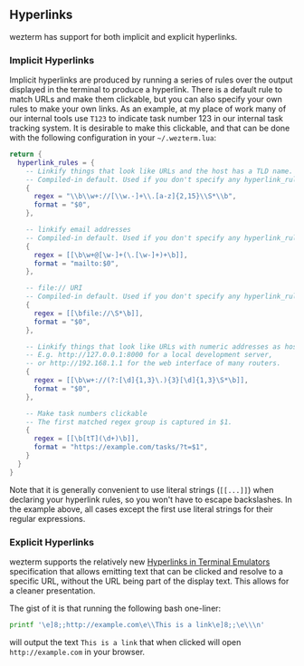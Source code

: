## Hyperlinks

wezterm has support for both implicit and explicit hyperlinks.

### Implicit Hyperlinks

Implicit hyperlinks are produced by running a series of rules over the output
displayed in the terminal to produce a hyperlink.  There is a default rule
to match URLs and make them clickable, but you can also specify your own rules
to make your own links.  As an example, at my place of work many of our internal
tools use `T123` to indicate task number 123 in our internal task tracking system.
It is desirable to make this clickable, and that can be done with the following
configuration in your `~/.wezterm.lua`:

```lua
return {
  hyperlink_rules = {
    -- Linkify things that look like URLs and the host has a TLD name.
    -- Compiled-in default. Used if you don't specify any hyperlink_rules.
    {
      regex = "\\b\\w+://[\\w.-]+\\.[a-z]{2,15}\\S*\\b",
      format = "$0",
    },

    -- linkify email addresses
    -- Compiled-in default. Used if you don't specify any hyperlink_rules.
    {
      regex = [[\b\w+@[\w-]+(\.[\w-]+)+\b]],
      format = "mailto:$0",
    },

    -- file:// URI
    -- Compiled-in default. Used if you don't specify any hyperlink_rules.
    {
      regex = [[\bfile://\S*\b]],
      format = "$0",
    },

    -- Linkify things that look like URLs with numeric addresses as hosts.
    -- E.g. http://127.0.0.1:8000 for a local development server,
    -- or http://192.168.1.1 for the web interface of many routers.
    {
      regex = [[\b\w+://(?:[\d]{1,3}\.){3}[\d]{1,3}\S*\b]],
      format = "$0",
    },

    -- Make task numbers clickable
    -- The first matched regex group is captured in $1.
    {
      regex = [[\b[tT](\d+)\b]],
      format = "https://example.com/tasks/?t=$1",
    }
  }
}
```

Note that it is generally convenient to use literal strings (`[[...]]`)
when declaring your hyperlink rules, so you won't have to escape
backslashes.  In the example above, all cases except the first use
literal strings for their regular expressions.


### Explicit Hyperlinks

wezterm supports the relatively new [Hyperlinks in Terminal
Emulators](https://gist.github.com/egmontkob/eb114294efbcd5adb1944c9f3cb5feda)
specification that allows emitting text that can be clicked and resolve to a
specific URL, without the URL being part of the display text.  This allows
for a cleaner presentation.

The gist of it is that running the following bash one-liner:

```bash
printf '\e]8;;http://example.com\e\\This is a link\e]8;;\e\\\n'
```

will output the text `This is a link` that when clicked will open
`http://example.com` in your browser.

